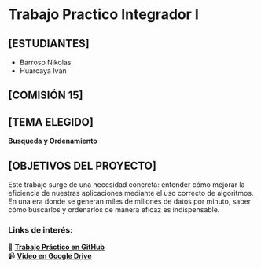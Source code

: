 # Trabajo Practico Integrador I 

## [ESTUDIANTES]  
- Barroso Nikolas  
- Huarcaya Iván  

## [COMISIÓN 15]

## [TEMA ELEGIDO]  
**Busqueda y Ordenamiento**

## [OBJETIVOS DEL PROYECTO]  
Este trabajo surge de una necesidad concreta: entender cómo mejorar la eficiencia de nuestras aplicaciones mediante el uso correcto de algoritmos. En una era donde se generan miles de millones de datos por minuto, saber cómo buscarlos y ordenarlos de manera eficaz es indispensable.

### Links de interés:

🔗 **[Trabajo Práctico en GitHub](https://github.com/Nikolash4480/Trabajo-Integrador-Programacion-I/tree/main/Carpeta%20Digital)**  
📹 **[Video en Google Drive](none)**
